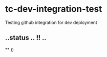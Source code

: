 # tc-dev-integration-test
Testing github integration for dev deployment

..status
..
!!
..
--
**
))
